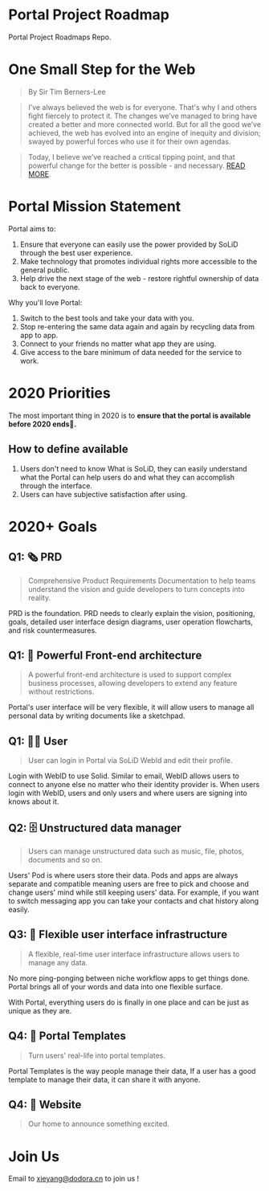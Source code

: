 # Portal Project Roadmap

Portal Project Roadmaps Repo.

# One Small Step for the Web

> By Sir Tim Berners-Lee

> I’ve always believed the web is for everyone. That's why I and others fight fiercely to protect it. The changes we’ve managed to bring have created a better and more connected world. But for all the good we’ve achieved, the web has evolved into an engine of inequity and division; swayed by powerful forces who use it for their own agendas.

> Today, I believe we’ve reached a critical tipping point, and that powerful change for the better is possible - and necessary. [READ MORE](https://inrupt.com/blog/one-small-step-for-the-web).

# Portal Mission Statement

Portal aims to:

1. Ensure that everyone can easily use the power provided by SoLiD through the best user experience.
1. Make technology that promotes individual rights more accessible to the general public.
1. Help drive the next stage of the web - restore rightful ownership of data back to everyone.

Why you'll love Portal:

1. Switch to the best tools and take your data with you.
1. Stop re-entering the same data again and again by recycling data from app to app.
1. Connect to your friends no matter what app they are using.
1. Give access to the bare minimum of data needed for the service to work.

# 2020 Priorities

The most important thing in 2020 is to **ensure that the portal is available before 2020 ends🗽.**

## How to define available

1. Users don't need to know What is SoLiD, they can easily understand what the Portal can help users do and what they can accomplish through the interface.
1. Users can have subjective satisfaction after using.

# 2020+ Goals

## Q1: 🗞 PRD

> Comprehensive Product Requirements Documentation to help teams understand the vision and guide developers to turn concepts into reality.

PRD is the foundation. PRD needs to clearly explain the vision, positioning, goals, detailed user interface design diagrams, user operation flowcharts, and risk countermeasures.

## Q1: 🔗 Powerful Front-end architecture

> A powerful front-end architecture is used to support complex business processes, allowing developers to extend any feature without restrictions.

Portal's user interface will be very flexible, it will allow users to manage all personal data by writing documents like a sketchpad.

## Q1: 👨‍💻 User

> User can login in Portal via SoLiD WebId and edit their profile.

Login with WebID to use Solid. Similar to email, WebID allows users to connect to anyone else no matter who their identity provider is. When users login with WebID, users and only users and where users are signing into knows about it.

## Q2: 🗄 Unstructured data manager

> Users can manage unstructured data such as music, file, photos, documents and so on.

Users' Pod is where users store their data. Pods and apps are always separate and compatible meaning users are free to pick and choose and change users' mind while still keeping users' data. For example, if you want to switch messaging app you can take your contacts and chat history along easily.

## Q3: 📖 Flexible user interface infrastructure

> A flexible, real-time user interface infrastructure allows users to manage any data.

No more ping-ponging between niche workflow apps to get things done. Portal brings all of your words and data into one flexible surface.

With Portal, everything users do is finally in one place and can be just as unique as they are.

## Q4: 💎 Portal Templates

> Turn users' real-life into portal templates.

Portal Templates is the way people manage their data, If a user has a good template to manage their data, it can share it with anyone.

## Q4: 🔭 Website

> Our home to announce something excited.

# Join Us

Email to xieyang@dodora.cn to join us !
